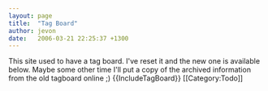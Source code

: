 ```yaml
---
layout: page
title:  "Tag Board"
author: jevon
date:   2006-03-21 22:25:37 +1300
---
```


This site used to have a tag board. I've reset it and the new one is available below. Maybe some other time I'll put a copy of the archived information from the old tagboard online ;)
{{IncludeTagBoard}}
[[Category:Todo]]